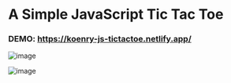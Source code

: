 # A Simple JavaScript Tic Tac Toe 

### DEMO: https://koenry-js-tictactoe.netlify.app/


![image](https://user-images.githubusercontent.com/68077710/128549518-ac85811f-64ec-44b8-9358-f50dd9a3eeba.png)

![image](https://user-images.githubusercontent.com/68077710/128549548-94faad3a-e130-425d-93c6-891d5f01656f.png)

